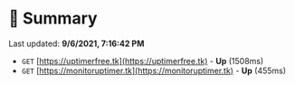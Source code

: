 # 📖 Summary
Last updated: **9/6/2021, 7:16:42 PM**

- `GET` [https://uptimerfree.tk](https://uptimerfree.tk) - **Up** (1508ms)
- `GET` [https://monitoruptimer.tk](https://monitoruptimer.tk) - **Up** (455ms)
